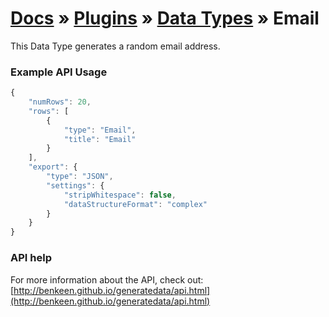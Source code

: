 # [Docs](../../../../../docs/README.md) &raquo; [Plugins](../../README.md) &raquo; [Data Types](../README.md) &raquo; Email

This Data Type generates a random email address. 


### Example API Usage

```javascript
{
    "numRows": 20,
    "rows": [
        {
            "type": "Email",
            "title": "Email"
        }
    ],
    "export": {
        "type": "JSON",
        "settings": {
            "stripWhitespace": false,
            "dataStructureFormat": "complex"
        }
    }
}
```
 
### API help

For more information about the API, check out:
[http://benkeen.github.io/generatedata/api.html](http://benkeen.github.io/generatedata/api.html)
